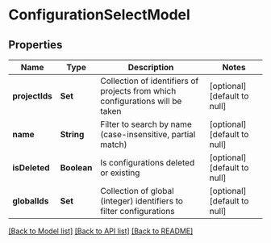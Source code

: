 # ConfigurationSelectModel
## Properties

| Name | Type | Description | Notes |
|------------ | ------------- | ------------- | -------------|
| **projectIds** | **Set** | Collection of identifiers of projects from which configurations will be taken | [optional] [default to null] |
| **name** | **String** | Filter to search by name (case-insensitive, partial match) | [optional] [default to null] |
| **isDeleted** | **Boolean** | Is configurations deleted or existing | [optional] [default to null] |
| **globalIds** | **Set** | Collection of global (integer) identifiers to filter configurations | [optional] [default to null] |

[[Back to Model list]](../README.md#documentation-for-models) [[Back to API list]](../README.md#documentation-for-api-endpoints) [[Back to README]](../README.md)

